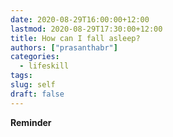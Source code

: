 ```yaml
---
date: 2020-08-29T16:00:00+12:00
lastmod: 2020-08-29T17:30:00+12:00
title: How can I fall asleep?
authors: ["prasanthabr"]
categories:
  - lifeskill
tags:
slug: self
draft: false
---
```


__Reminder__
